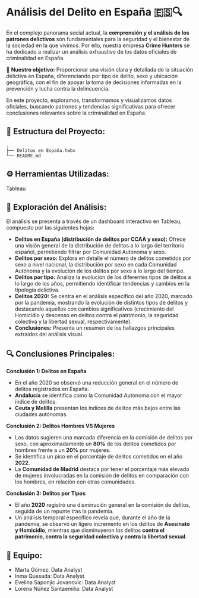 
# Análisis del Delito en España 🇪🇸🔍

En el complejo panorama social actual, la **comprensión y el análisis de los patrones delictivos** son fundamentales para la seguridad y el bienestar de la sociedad en la que vivimos. Por ello, nuestra empresa **Crime Hunters** se ha dedicado a realizar un análisis exhaustivo de los datos oficiales de criminalidad en España.

🎯 **Nuestro objetivo:** Proporcionar una visión clara y detallada de la situación delictiva en España, diferenciando por tipo de delito, sexo y ubicación geográfica, con el fin de apoyar la toma de decisiones informadas en la prevención y lucha contra la delincuencia.

En este proyecto, exploramos, transformamos y visualizamos datos oficiales, buscando patrones y tendencias significativas para ofrecer conclusiones relevantes sobre la criminalidad en España.

## 📂 Estructura del Proyecto:

```
.
├── Delitos en España.twbx
└── README.md
```

## ⚙️ Herramientas Utilizadas:

Tableau

## 🚀 Exploración del Análisis:

El análisis se presenta a través de un dashboard interactivo en Tableau, compuesto por las siguientes hojas:

* **Delitos en España (distribución de delitos por CCAA y sexo):** Ofrece una visión general de la distribución de delitos a lo largo del territorio español, permitiendo filtrar por Comunidad Autónoma y sexo.
* **Delitos por sexo:** Explora en detalle el número de delitos cometidos por sexo a nivel nacional, la distribución por sexo en cada Comunidad Autónoma y la evolución de los delitos por sexo a lo largo del tiempo.
* **Delitos por tipo:** Analiza la evolución de los diferentes tipos de delitos a lo largo de los años, permitiendo identificar tendencias y cambios en la tipología delictiva.
* **Delitos 2020:** Se centra en el análisis específico del año 2020, marcado por la pandemia, mostrando la evolución de distintos tipos de delitos y destacando aquellos con cambios significativos (crecimiento del Homicidio y descenso en delitos contra el patrimonio, la seguridad colectiva y la libertad sexual, respectivamente).
* **Conclusiones:** Presenta un resumen de los hallazgos principales extraídos del análisis visual.

## 🔍 Conclusiones Principales:

**Conclusión 1: Delitos en España**

* En el año 2020 se observó una reducción general en el número de delitos registrados en España.
* **Andalucía** se identifica como la Comunidad Autónoma con el mayor índice de delitos.
* **Ceuta y Melilla** presentan los índices de delitos más bajos entre las ciudades autónomas.

**Conclusión 2: Delitos Hombres VS Mujeres**

* Los datos sugieren una marcada diferencia en la comisión de delitos por sexo, con aproximadamente un **80%** de los delitos cometidos por hombres frente a un **20%** por mujeres.
* Se identifica un pico en el porcentaje de delitos cometidos en el año **2022**.
* La **Comunidad de Madrid** destaca por tener el porcentaje más elevado de mujeres involucradas en la comisión de delitos en comparación con los hombres, en relación con otras comunidades.

**Conclusión 3: Delitos por Tipos**

* El año **2020** registró una disminución general en la comisión de delitos, seguida de un repunte tras la pandemia.
* Un análisis temporal específico revela que, durante el año de la pandemia, se observó un ligero incremento en los delitos de **Asesinato y Homicidio**, mientras que disminuyeron los delitos **contra el patrimonio, contra la seguridad colectiva y contra la libertad sexual**.

## 🤝 Equipo:

* Marta Gómez: Data Analyst
* Inma Quesada: Data Analyst
* Evelina Saponjic Jovanovic: Data Analyst
* Lorena Núñez Santaemilia: Data Analyst


